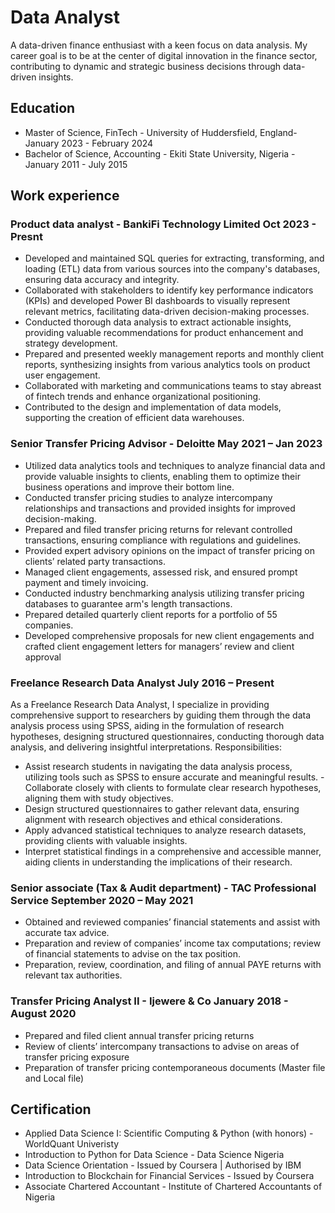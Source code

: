 
# Data Analyst
A data-driven finance enthusiast with a keen focus on data analysis. My career goal is to be at the center of digital innovation in the finance sector, contributing to dynamic and strategic business decisions through data-driven insights.

## Education
- Master of Science, FinTech - University of Huddersfield, England- January 2023 - February 2024
- Bachelor of Science, Accounting - Ekiti State University, Nigeria - January 2011 - July 2015

## Work experience
### Product data analyst - BankiFi Technology Limited Oct 2023 - Presnt
- Developed and maintained SQL queries for extracting, transforming, and loading (ETL) data from various sources into the company's databases, ensuring data accuracy and integrity.
-	Collaborated with stakeholders to identify key performance indicators (KPIs) and developed Power BI dashboards to visually represent relevant metrics, facilitating data-driven decision-making processes.
-	Conducted thorough data analysis to extract actionable insights, providing valuable recommendations for product enhancement and strategy development.
-	Prepared and presented weekly management reports and monthly client reports, synthesizing insights from various analytics tools on product user engagement.
-	Collaborated with marketing and communications teams to stay abreast of fintech trends and enhance organizational positioning.
-	Contributed to the design and implementation of data models, supporting the creation of efficient data warehouses.

### Senior Transfer Pricing Advisor - Deloitte May 2021 – Jan 2023
- Utilized data analytics tools and techniques to analyze financial data and provide valuable insights to clients, 
enabling them to optimize their business operations and improve their bottom line.
- Conducted transfer pricing studies to analyze intercompany relationships and transactions and provided insights 
for improved decision-making.
- Prepared and filed transfer pricing returns for relevant controlled transactions, ensuring compliance with 
regulations and guidelines.
- Provided expert advisory opinions on the impact of transfer pricing on clients’ related party transactions.
- Managed client engagements, assessed risk, and ensured prompt payment and timely invoicing.
- Conducted industry benchmarking analysis utilizing transfer pricing databases to guarantee arm's length 
transactions.
- Prepared detailed quarterly client reports for a portfolio of 55 companies.
- Developed comprehensive proposals for new client engagements and crafted client engagement letters for 
managers’ review and client approval

 
### Freelance Research Data Analyst July 2016 – Present 
 
As a Freelance Research Data Analyst, I specialize in providing comprehensive support to researchers by guiding them 
through the data analysis process using SPSS, aiding in the formulation of research hypotheses, designing structured 
questionnaires, conducting thorough data analysis, and delivering insightful interpretations.
Responsibilities: 
- Assist research students in navigating the data analysis process, utilizing tools such as SPSS to ensure accurate and 
meaningful results.
-Collaborate closely with clients to formulate clear research hypotheses, aligning them with study objectives.
- Design structured questionnaires to gather relevant data, ensuring alignment with research objectives and ethical 
considerations.
- Apply advanced statistical techniques to analyze research datasets, providing clients with valuable insights.
- Interpret statistical findings in a comprehensive and accessible manner, aiding clients in understanding the 
implications of their research.

### Senior associate (Tax & Audit department) - TAC Professional Service September 2020 – May 2021
- Obtained and reviewed companies’ financial statements and assist with accurate tax advice.
- Preparation and review of companies’ income tax computations; review of financial statements to advise on the 
tax position.
- Preparation, review, coordination, and filing of annual PAYE returns with relevant tax authorities. 

### Transfer Pricing Analyst II  - Ijewere & Co January 2018 - August 2020
- Prepared and filed client annual transfer pricing returns
- Review of clients’ intercompany transactions to advise on areas of transfer pricing exposure
- Preparation of transfer pricing contemporaneous documents (Master file and Local file)

## Certification
- Applied Data Science I: Scientific Computing & Python (with honors) - WorldQuant Univeristy
- Introduction to Python for Data Science - Data Science Nigeria
- Data Science Orientation - Issued by Coursera | Authorised by IBM
- Introduction to Blockchain for Financial Services - Issued by Coursera
- Associate Chartered Accountant - Institute of Chartered Accountants of Nigeria
